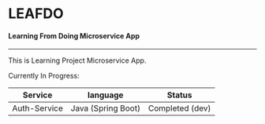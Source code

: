 # LEAFDO

#### Learning From Doing Microservice App

---

This is Learning Project Microservice App.

Currently In Progress:

|   Service    |      language      |     Status      |
| :----------: | :----------------: |:---------------:|
| Auth-Service | Java (Spring Boot) | Completed (dev) |
